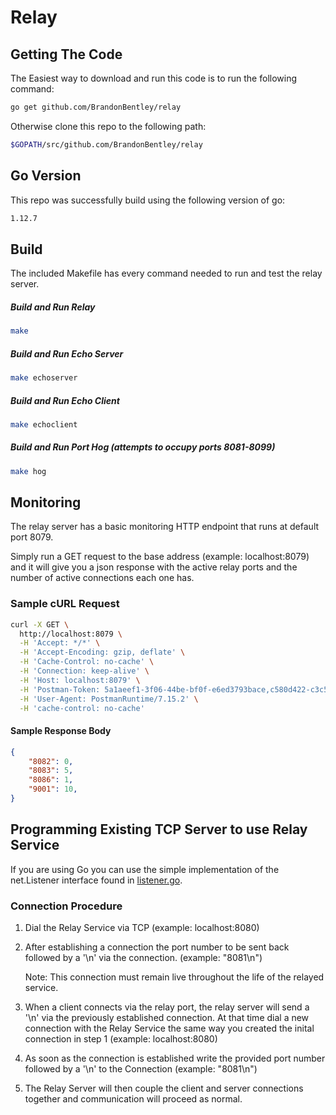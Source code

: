 # Relay

## Getting The Code
The Easiest way to download and run this code is to run the following command:

```bash
go get github.com/BrandonBentley/relay
```
Otherwise clone this repo to the following path:
```bash
$GOPATH/src/github.com/BrandonBentley/relay
```

## Go Version
This repo was successfully build using the following version of go:
```bash
1.12.7
```

## Build
The included Makefile has every command needed to run and test the relay server.
##### Build and Run Relay
```bash 
make
```
##### Build and Run Echo Server
```bash 
make echoserver
```

##### Build and Run Echo Client
```bash 
make echoclient
```

##### Build and Run Port Hog (attempts to occupy ports 8081-8099)
```bash 
make hog
```

## Monitoring
The relay server has a basic monitoring HTTP endpoint that runs at default port 8079.

Simply run a GET request to the base address (example: localhost:8079) and it will give you a json response with the active relay ports and the number of active connections each one has.

### Sample cURL Request
```bash
curl -X GET \
  http://localhost:8079 \
  -H 'Accept: */*' \
  -H 'Accept-Encoding: gzip, deflate' \
  -H 'Cache-Control: no-cache' \
  -H 'Connection: keep-alive' \
  -H 'Host: localhost:8079' \
  -H 'Postman-Token: 5a1aeef1-3f06-44be-bf0f-e6ed3793bace,c580d422-c3c5-4954-8c16-085e98581378' \
  -H 'User-Agent: PostmanRuntime/7.15.2' \
  -H 'cache-control: no-cache'
```

#### Sample Response Body
```json
{
    "8082": 0,
    "8083": 5,
    "8086": 1,
    "9001": 10,
}
```


## Programming Existing TCP Server to use Relay Service
If you are using Go you can use the simple implementation of the net.Listener interface found in [listener.go](https://github.com/BrandonBentley/relay/blob/master/relayclient/listener.go).

### Connection Procedure
1. Dial the Relay Service via TCP (example: localhost:8080)
   
2. After establishing a connection the port number to be sent back followed by a '\n' via the connection. (example: "8081\n")
   
   Note: This connection must remain live throughout the life of the relayed service.

3. When a client connects via the relay port, the relay server will send a '\n' via the previously established connection. At that time dial a new connection with the Relay Service the same way you created the inital connection in step 1 (example: localhost:8080)
   
4. As soon as the connection is established write the provided port number followed by a '\n' to the Connection (example: "8081\n")
   
5. The Relay Server will then couple the client and server connections together and communication will proceed as normal.

